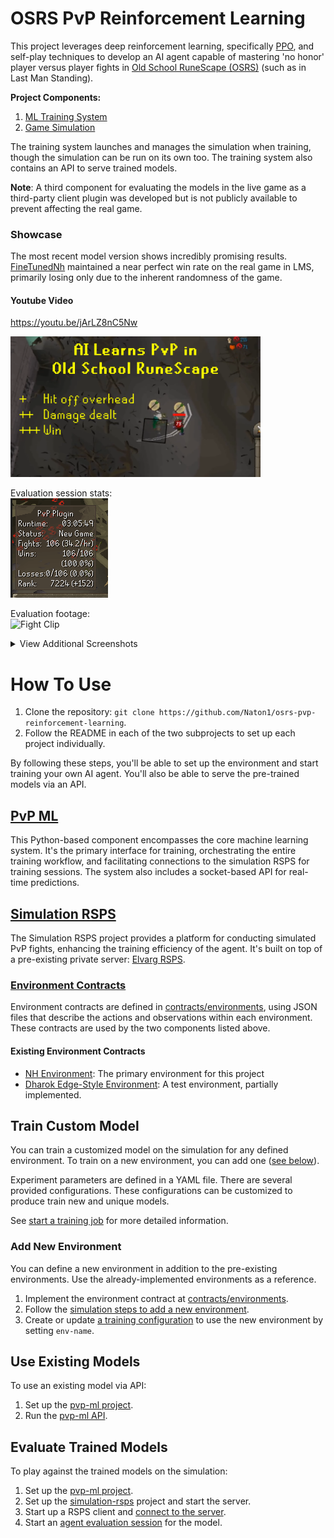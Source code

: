 # OSRS PvP Reinforcement Learning

This project leverages deep reinforcement learning, specifically [PPO](https://arxiv.org/pdf/1707.06347.pdf), and
self-play techniques to develop an AI agent capable of mastering 'no honor' player versus player fights
in [Old School RuneScape (OSRS)](https://oldschool.runescape.com/) (such as in Last Man Standing).

**Project Components:**

1. [ML Training System](#pvp-ml)
2. [Game Simulation](#simulation-rsps)

The training system launches and manages the simulation when training, though the simulation can be run on its own too.
The training system also contains an API to serve trained models.

**Note**: A third component for evaluating the models in the live game as a third-party client plugin was developed but
is not publicly available to prevent affecting the real game.

### Showcase

The most recent model version shows incredibly promising results. [FineTunedNh](pvp-ml/models) maintained a
near perfect win rate on the real game in LMS, primarily losing only due to the inherent randomness of the game.

#### Youtube Video

https://youtu.be/jArLZ8nC5Nw

[<img width=400 src="./assets/youtube-thumbnail.png">](https://youtu.be/jArLZ8nC5Nw)

Evaluation session stats:\
![LMS Session](assets/pvp-plugin.png)

Evaluation footage:\
![Fight Clip](assets/clipped-ags-kill.gif)

<details>
  <summary>View Additional Screenshots</summary>

* Win rate against scripted baseline throughout training
  ![Eval Win Rate](assets/train-eval-percent.png)

* LMS! (note: this account was used for testing/data collection too, the final trained model has ~99% win rate)
  ![LMS Stats](assets/lms-ingame-stats.png)

* First to 10k+ PvP Arena rank, and reached #1
  ![#1 Highscores](assets/pvp-arena-highscores.png)

* In-game PvP Arena rank (the game really says this)
  ![10k+ Rank](assets/pvp-area-ingame-rank.png)

</details>

# How To Use

1. Clone the repository: `git clone https://github.com/Naton1/osrs-pvp-reinforcement-learning`.
2. Follow the README in each of the two subprojects to set up each project individually.

By following these steps, you'll be able to set up the environment and start training your own AI agent. You'll also
be able to serve the pre-trained models via an API.

## [PvP ML](pvp-ml)

This Python-based component encompasses the core machine learning system. It's the primary interface for training,
orchestrating the entire training workflow, and facilitating connections to the simulation RSPS for training
sessions. The system also includes a socket-based API for real-time predictions.

## [Simulation RSPS](simulation-rsps)

The Simulation RSPS project provides a platform for conducting simulated PvP fights, enhancing the training efficiency
of the agent. It's built on top of a pre-existing private server: [Elvarg RSPS](https://github.com/RSPSApp/elvarg-rsps).

### [Environment Contracts](contracts)

Environment contracts are defined in [contracts/environments](contracts/environments), using JSON files that
describe the actions and observations within each environment. These contracts are used by the two components listed
above.

#### Existing Environment Contracts

* [NH Environment](contracts/environments/NhEnv.json): The primary environment for this project
* [Dharok Edge-Style Environment](contracts/environments/DharokEnv.json): A test environment, partially implemented.

## Train Custom Model

You can train a customized model on the simulation for any defined environment. To train on a new environment, you
can add one ([see below](#add-new-environment)).

Experiment parameters are defined in a YAML file. There are several provided configurations. These configurations
can be customized to produce train new and unique models.

See [start a training job](pvp-ml/README.md#start-training-job) for more detailed
information.

### Add New Environment

You can define a new environment in addition to the pre-existing environments. Use the already-implemented environments
as a reference.

1) Implement the environment contract at [contracts/environments](contracts/environments).
2) Follow the [simulation steps to add a new environment](simulation-rsps/README.md#add-new-environment).
3) Create or update [a training configuration](pvp-ml/config) to use the new environment by setting `env-name`.

## Use Existing Models

To use an existing model via API:

1. Set up the [pvp-ml project](pvp-ml/README.md#how-to-use).
2. Run the [pvp-ml API](pvp-ml/README.md#serve-models-via-api).

## Evaluate Trained Models

To play against the trained models on the simulation:

1. Set up the [pvp-ml project](pvp-ml/README.md#how-to-use).
2. Set up the [simulation-rsps](simulation-rsps/README.md#how-to-use) project and start the server.
3. Start up a RSPS client and [connect to the server](simulation-rsps/README.md#connect-to-server-via-client).
4. Start an [agent evaluation session](pvp-ml/README.md#evaluate-model-on-simulation) for the model.